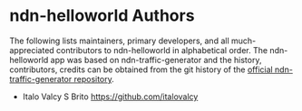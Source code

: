 # ndn-helloworld Authors

The following lists maintainers, primary developers, and all much-appreciated contributors to ndn-helloworld in alphabetical order.
The ndn-helloworld app was based on ndn-traffic-generator and the history, contributors, credits can be obtained from the git history of the [official ndn-traffic-generator repository](https://github.com/named-data/ndn-traffic-generator).

* Italo Valcy S Brito <https://github.com/italovalcy>
